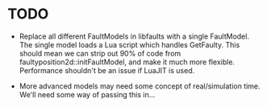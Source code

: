 TODO
====

- Replace all different FaultModels in libfaults with a single FaultModel. The
  single model loads a Lua script which handles GetFaulty. This should mean we
  can strip out 90% of code from faultyposition2d::initFaultModel, and make it
  much more flexible. Performance shouldn't be an issue if LuaJIT is used.

- More advanced models may need some concept of real/simulation time. We'll need
  some way of passing this in...
